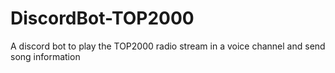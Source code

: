 # DiscordBot-TOP2000
A discord bot to play the TOP2000 radio stream in a voice channel and send song information
